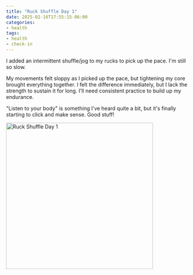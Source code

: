 ```yaml
---
title: "Ruck Shuffle Day 1"
date: 2025-02-16T17:55:15-06:00
categories:
- health
tags:
- health
- check-in
---
```


I added an intermittent shuffle/jog to my rucks to pick up the pace.  I'm still
so slow.

My movements felt sloppy as I picked up the pace, but tightening my core brought
everything together. I felt the difference immediately, but I lack the strength
to sustain it for long. I'll need consistent practice to build up my endurance.

"Listen to your body" is something I've heard quite a bit, but it's finally
starting to click and make sense. Good stuff!


<img src="/images/2025-02-15-ruck-shuffle-day-1.png" alt="Ruck Shuffle Day 1" width="400" />
